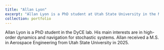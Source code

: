 ```yaml
---
title: "Allan Lyon"
excerpt: "Allan Lyon is a PhD student at Utah State University in the Mechanical and Aerospace Engineering Department <br/><img src='/images/Allan_Lyon_headshot.jpg' alt='headshot' width='200'>"
collection: portfolio
---
```


Allan Lyon is a PhD student in the DyCE lab. His main interests are in high-order dynamics and navigation for stochastic systems. Allan received a M.S. in Aerospace Engineering from Utah State University in 2025. 

